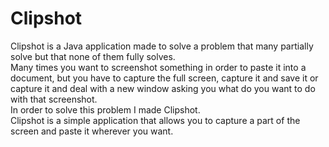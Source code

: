 <h1>Clipshot</h1>

Clipshot is a Java application made to solve a problem that many partially solve but that none of them fully solves.<br>
Many times you want to screenshot something in order to paste it into a document, but you have to capture the full screen, capture it and save it or capture it and deal with a new window asking you what do you want to do with that screenshot.<br>
In order to solve this problem I made Clipshot.<br>
Clipshot is a simple application that allows you to capture a part of the screen and paste it wherever you want.
